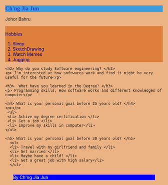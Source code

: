 <html style= "background-color:hsl(27,72%,72%)">
<header> 
  <style>
    title{font-family:'Courier New', Courier, monospace; font-size:x-large;color: crimson;}
    header{margin : 25px 25px; background-color: blue; color: white; }
    footer{margin : 25px 25px; background-color: blue; color: white;}
    article{color:darkblue; background-color:rgb(222,128,60);}
    h1{color:rgb(46, 62, 211); font-size: large; background-color:rgb(60,157,222); font-family: 'Times New Roman', Times, serif;}
    h2{color:darkblue;}
    h3{color:darkblue;}
    h4{color:darkblue;}
    h5{color:darkblue;}
    #intro.html{height:50%;}
  </style> 
  <title>Introduce Yourself</title> 
</header> 

<body> 
  
  <h1> Ch'ng Jia Jun </h1> 
  <section> 
    <p> Johor Bahru </p> 
  </section> 

  <section> 
    <article>
      <br>Hobbies</br> 
      <ol> 
      <li>Sleep</li> 
      <li>SketchDrawing</li> 
      <li>Watch Memes</li> 
      <li>Jogging</li> 
      </ol> 
    </article>

    <h2> Why do you study Software engineering? </h2> 
    <p> I'm interested at how softwares work and find it might be very useful for the future</p> 

    <h3>  What have you learned in the Degree? </h3> 
    <p> Programming skills, How software works and different knowledges of computer</p>

    <h4> What is your personal goal before 25 years old? </h4> 
    <p></p>
     <ul> 
     <li> Achive my degree certification </li> 
     <li> Get a job </li>
     <li> Improve my skills in computer</li>
    </ul> 

    <h5> What is your personal goal before 30 years old? </h5> 
      <ul> 
      <li> Travel with my girlfriend and family </li> 
      <li> Get married </li> 
      <li> Maybe have a child? </li>
      <li> Get a great job with high salary</li>
      </ul> 

</section> 

</body> 

<footer>
<p>By Ch'ng Jia Jun</p>
</footer>

</html> 
